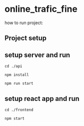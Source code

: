 # online_trafic_fine
how to run project:
## Project setup
## setup server and run
```
cd ./api
```
```
npm install
```
```
npm run start
```
## setup react app and run
```
cd ./frontend
```
```
npm start
```


